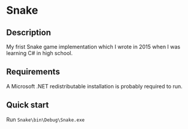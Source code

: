 # Snake

## Description
My frist Snake game implementation which I wrote in 2015 when I was learning C# in high school.

## Requirements
A Microsoft .NET redistributable installation is probably required to run.

## Quick start
Run `Snake\bin\Debug\Snake.exe`